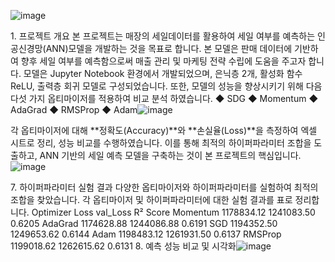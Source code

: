 ![image](https://github.com/user-attachments/assets/48608e6b-e7a3-4114-83b6-05f1108694a5)

﻿1. 프로젝트 개요
본 프로젝트는 매장의 세일데이터를 활용하여 세일 여부를 예측하는 인공신경망(ANN)모델을 개발하는 것을 목표로 합니다. 본 모델은 판매 데이터에 기반하여 향후 세일 여부를 예측함으로써 매출 관리 및 마케팅 전략 수립에 도움을 주고자 합니다. 모델은 Jupyter Notebook 환경에서 개발되었으며, 은닉층 2개, 활성화 함수 ReLU, 출력층 회귀 모델로 구성되었습니다.
또한, 모델의 성능을 향상시키기 위해 다음 다섯 가지 옵티마이저를 적용하여 비교 분석 하였습니다.
◆  SDG
◆ Momentum
◆ AdaGrad
◆ RMSProp
◆ Adam![image](https://github.com/user-attachments/assets/0b0b63b9-4207-46de-8d35-9234f56d859c)

﻿각 옵티마이저에 대해 **정확도(Accuracy)**와 **손실율(Loss)**을 측정하여 엑셀 시트로 정리, 성능 비교를 수행하였습니다. 이를 통해 최적의 하이퍼파라미터 조합을 도출하고, ANN 기반의 세일 예측 모델을 구축하는 것이 본 프로젝트의 핵심입니다. ![image](https://github.com/user-attachments/assets/d4552268-5582-4c63-992e-8eee41bebd37)

﻿7. 하이퍼파라미터 실험 결과
다양한 옵티마이저와 하이퍼파라미터를 실험하여 최적의 조합을 찾았습니다. 각 옵티마이저 및 하이퍼파라미터에 대한 실험 결과를 표로 정리합니다.
Optimizer	Loss	val_Loss	R² Score
Momentum	1178834.12	1241083.50	0.6205
AdaGrad	1174628.88	1244086.88	0.6191
SGD	1194352.50	1249653.62	0.6144
Adam	1198483.12	1261931.50	0.6137
RMSProp	1199018.62	1262615.62	0.6131
8. 예측 성능 비교 및 시각화![image](https://github.com/user-attachments/assets/dc6d3938-c40e-40f8-97a8-98e2932b9918)
